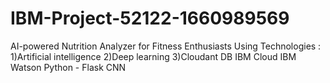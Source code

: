 # IBM-Project-52122-1660989569
AI-powered Nutrition Analyzer for Fitness Enthusiasts
Using Technologies :
1)Artificial intelligence
2)Deep learning
3)Cloudant DB
IBM Cloud
IBM Watson
Python - Flask
CNN
